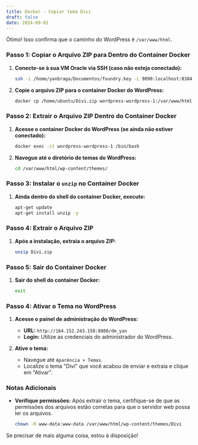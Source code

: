 ```yaml
---
title: Docker - Copiar tema Divi
draft: false
date: 2024-09-01
---
```

Ótimo! Isso confirma que o caminho do WordPress é `/var/www/html`.

### Passo 1: Copiar o Arquivo ZIP para Dentro do Container Docker

1. **Conecte-se à sua VM Oracle via SSH (caso não esteja conectado):**
   ```sh
   ssh -i /home/yanbraga/Documentos/foundry.key -L 9090:localhost:8384 ubuntu@164.152.243.158
   ```

2. **Copie o arquivo ZIP para o container Docker do WordPress:**
   ```sh
   docker cp /home/ubuntu/Divi.zip wordpress-wordpress-1:/var/www/html/wp-content/themes/
   ```

### Passo 2: Extrair o Arquivo ZIP Dentro do Container Docker

1. **Acesse o container Docker do WordPress (se ainda não estiver conectado):**
   ```sh
   docker exec -it wordpress-wordpress-1 /bin/bash
   ```

2. **Navegue até o diretório de temas do WordPress:**
   ```sh
   cd /var/www/html/wp-content/themes/
   ```

### Passo 3: Instalar o `unzip` no Container Docker

1. **Ainda dentro do shell do container Docker, execute:**
   ```sh
   apt-get update
   apt-get install unzip -y
   ```

### Passo 4: Extrair o Arquivo ZIP

1. **Após a instalação, extraia o arquivo ZIP:**
   ```sh
   unzip Divi.zip
   ```

### Passo 5: Sair do Container Docker

1. **Sair do shell do container Docker:**
   ```sh
   exit
   ```

### Passo 4: Ativar o Tema no WordPress

1. **Acesse o painel de administração do WordPress:**
   - **URL:** `http://164.152.243.158:8080/dm_yan`
   - **Login:** Utilize as credenciais do administrador do WordPress.

2. **Ative o tema:**
   - Navegue até `Aparência > Temas`.
   - Localize o tema "Divi" que você acabou de enviar e extraia e clique em "Ativar".

### Notas Adicionais

- **Verifique permissões:** Após extrair o tema, certifique-se de que as permissões dos arquivos estão corretas para que o servidor web possa ler os arquivos.
  ```sh
  chown -R www-data:www-data /var/www/html/wp-content/themes/Divi
  ```

Se precisar de mais alguma coisa, estou à disposição!